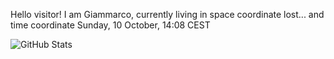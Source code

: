 Hello visitor! I am Giammarco, currently living in space coordinate lost... and time coordinate Sunday, 10 October, 14:08 CEST

![GitHub Stats](https://github-readme-stats.vercel.app/api?username=grcasanova)
